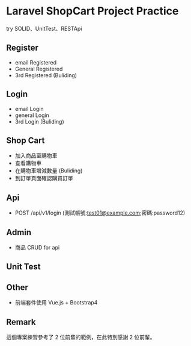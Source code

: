 # Laravel ShopCart Project Practice

try SOLID、UnitTest、RESTApi

## Register

-   email Registered
-   General Registered 
-   3rd Registered (Buliding)

## Login

-   email Login
-   general Login
-   3rd Login (Buliding)

## Shop Cart

-   加入商品至購物車
-   查看購物車
-   在購物車增減數量 (Buliding)
-   到訂單頁面確認購買訂單

## Api

-   POST /api/v1/login (測試帳號:test01@example.com;密碼:password12)

## Admin

-   商品 CRUD for api

## Unit Test

## Other

-   前端套件使用 Vue.js + Bootstrap4

## Remark

這個專案練習參考了 2 位前輩的範例，在此特別感謝 2 位前輩。
